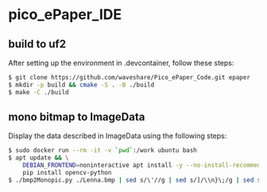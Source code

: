 # pico_ePaper_IDE

## build to uf2

After setting up the environment in .devcontainer, follow these steps:

```sh
$ git clone https://github.com/waveshare/Pico_ePaper_Code.git epaper
$ mkdir -p build && cmake -S . -B ./build
$ make -C ./build
```


## mono bitmap to ImageData

Display the data described in ImageData using the following steps:

```sh
$ sudo docker run --rm -it -v `pwd`:/work ubuntu bash
$ apt update && \
    DEBIAN_FRONTEND=noninteractive apt install -y --no-install-recommends python3 python3-pip libopencv-dev && \
    pip install opencv-python
$ ./bmp2Monopic.py ./Lenna.bmp | sed s/\'//g | sed s/]/\\n}\;/g | sed s/\\[/{\\n/g
```

